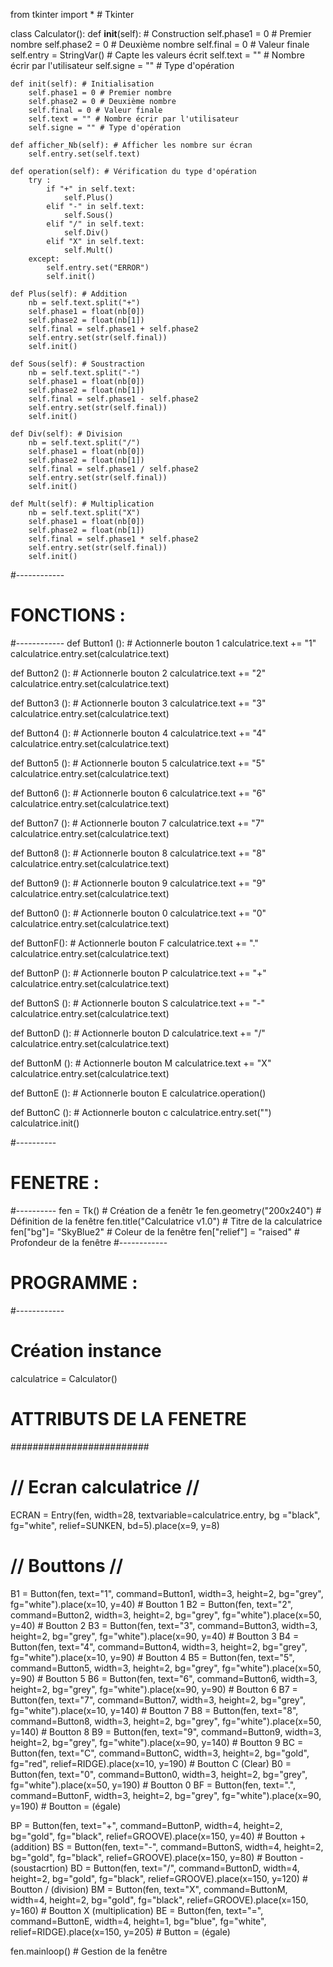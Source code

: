 from tkinter import * # Tkinter


class Calculator():
    def __init__(self): # Construction
        self.phase1 = 0 # Premier nombre
        self.phase2 = 0 # Deuxième nombre
        self.final = 0 # Valeur finale
        self.entry = StringVar() # Capte les valeurs écrit
        self.text = "" # Nombre écrir par l'utilisateur
        self.signe = "" # Type d'opération

        
    def init(self): # Initialisation 
        self.phase1 = 0 # Premier nombre
        self.phase2 = 0 # Deuxième nombre
        self.final = 0 # Valeur finale
        self.text = "" # Nombre écrir par l'utilisateur
        self.signe = "" # Type d'opération
        
    def afficher_Nb(self): # Afficher les nombre sur écran 
        self.entry.set(self.text)

    def operation(self): # Vérification du type d'opération
        try : 
            if "+" in self.text:
                self.Plus()
            elif "-" in self.text:
                self.Sous()
            elif "/" in self.text:
                self.Div()
            elif "X" in self.text:
                self.Mult()
        except:
            self.entry.set("ERROR")
            self.init()

    def Plus(self): # Addition
        nb = self.text.split("+")
        self.phase1 = float(nb[0])
        self.phase2 = float(nb[1])
        self.final = self.phase1 + self.phase2
        self.entry.set(str(self.final))
        self.init()

    def Sous(self): # Soustraction
        nb = self.text.split("-")
        self.phase1 = float(nb[0])
        self.phase2 = float(nb[1])
        self.final = self.phase1 - self.phase2
        self.entry.set(str(self.final))
        self.init()

    def Div(self): # Division
        nb = self.text.split("/")
        self.phase1 = float(nb[0])
        self.phase2 = float(nb[1])
        self.final = self.phase1 / self.phase2
        self.entry.set(str(self.final))
        self.init()

    def Mult(self): # Multiplication
        nb = self.text.split("X")
        self.phase1 = float(nb[0])
        self.phase2 = float(nb[1])
        self.final = self.phase1 * self.phase2
        self.entry.set(str(self.final))
        self.init()
    
#------------
# FONCTIONS :
#------------
def Button1 (): # Actionnerle bouton 1
    calculatrice.text += "1"
    calculatrice.entry.set(calculatrice.text)

def Button2 (): # Actionnerle bouton 2
    calculatrice.text += "2"
    calculatrice.entry.set(calculatrice.text)

def Button3 (): # Actionnerle bouton 3
    calculatrice.text += "3"
    calculatrice.entry.set(calculatrice.text)

def Button4 (): # Actionnerle bouton 4
    calculatrice.text += "4"
    calculatrice.entry.set(calculatrice.text)
    
def Button5 (): # Actionnerle bouton 5
    calculatrice.text += "5"
    calculatrice.entry.set(calculatrice.text)

def Button6 (): # Actionnerle bouton 6
    calculatrice.text += "6"
    calculatrice.entry.set(calculatrice.text)

def Button7 (): # Actionnerle bouton 7
    calculatrice.text += "7"
    calculatrice.entry.set(calculatrice.text)

def Button8 (): # Actionnerle bouton 8
    calculatrice.text += "8"
    calculatrice.entry.set(calculatrice.text)
    
def Button9 (): # Actionnerle bouton 9
    calculatrice.text += "9"
    calculatrice.entry.set(calculatrice.text)

def Button0 (): # Actionnerle bouton 0
    calculatrice.text += "0"
    calculatrice.entry.set(calculatrice.text)

def ButtonF(): # Actionnerle bouton F
    calculatrice.text += "."
    calculatrice.entry.set(calculatrice.text)
    
def ButtonP (): # Actionnerle bouton P
    calculatrice.text += "+"
    calculatrice.entry.set(calculatrice.text)

def ButtonS (): # Actionnerle bouton S
    calculatrice.text += "-"
    calculatrice.entry.set(calculatrice.text)

def ButtonD (): # Actionnerle bouton D
    calculatrice.text += "/"
    calculatrice.entry.set(calculatrice.text)

def ButtonM (): # Actionnerle bouton M
    calculatrice.text += "X"
    calculatrice.entry.set(calculatrice.text)

def ButtonE (): # Actionnerle bouton E
    calculatrice.operation()

def ButtonC (): # Actionnerle bouton c
    calculatrice.entry.set("")
    calculatrice.init()
    
#----------
# FENETRE :
#----------
fen = Tk() # Création de a fenêtr 1e
fen.geometry("200x240") # Définition de la fenêtre
fen.title("Calculatrice v1.0") # Titre de la calculatrice
fen["bg"]= "SkyBlue2" # Coleur de la fenêtre
fen["relief"] = "raised" # Profondeur de la fenêtre
#------------
# PROGRAMME :
#------------
# Création instance
calculatrice = Calculator()

# ATTRIBUTS DE LA FENETRE
#########################
# // Ecran calculatrice //
ECRAN = Entry(fen, width=28, textvariable=calculatrice.entry, bg ="black", fg="white", relief=SUNKEN, bd=5).place(x=9, y=8)

# // Bouttons //
B1 = Button(fen, text="1", command=Button1, width=3, height=2, bg="grey", fg="white").place(x=10, y=40) # Boutton 1
B2 = Button(fen, text="2", command=Button2, width=3, height=2, bg="grey", fg="white").place(x=50, y=40) # Boutton 2
B3 = Button(fen, text="3", command=Button3, width=3, height=2, bg="grey", fg="white").place(x=90, y=40) # Boutton 3
B4 = Button(fen, text="4", command=Button4, width=3, height=2, bg="grey", fg="white").place(x=10, y=90) # Boutton 4
B5 = Button(fen, text="5", command=Button5, width=3, height=2, bg="grey", fg="white").place(x=50, y=90) # Boutton 5
B6 = Button(fen, text="6", command=Button6, width=3, height=2, bg="grey", fg="white").place(x=90, y=90) # Boutton 6
B7 = Button(fen, text="7", command=Button7, width=3, height=2, bg="grey", fg="white").place(x=10, y=140) # Boutton 7
B8 = Button(fen, text="8", command=Button8, width=3, height=2, bg="grey", fg="white").place(x=50, y=140) # Boutton 8
B9 = Button(fen, text="9", command=Button9, width=3, height=2, bg="grey", fg="white").place(x=90, y=140) # Boutton 9
BC = Button(fen, text="C", command=ButtonC, width=3, height=2, bg="gold", fg="red", relief=RIDGE).place(x=10, y=190) # Boutton C (Clear)
B0 = Button(fen, text="0", command=Button0, width=3, height=2, bg="grey", fg="white").place(x=50, y=190) # Boutton 0
BF = Button(fen, text=".", command=ButtonF, width=3, height=2, bg="grey", fg="white").place(x=90, y=190) # Boutton = (égale)

BP = Button(fen, text="+", command=ButtonP, width=4, height=2, bg="gold", fg="black", relief=GROOVE).place(x=150, y=40) # Boutton + (addition)
BS = Button(fen, text="-", command=ButtonS, width=4, height=2, bg="gold", fg="black", relief=GROOVE).place(x=150, y=80) # Boutton - (soustacrtion)
BD = Button(fen, text="/", command=ButtonD, width=4, height=2, bg="gold", fg="black", relief=GROOVE).place(x=150, y=120) # Boutton / (division)
BM = Button(fen, text="X", command=ButtonM, width=4, height=2, bg="gold", fg="black", relief=GROOVE).place(x=150, y=160) # Boutton X (multiplication)
BE = Button(fen, text="=", command=ButtonE, width=4, height=1, bg="blue", fg="white", relief=RIDGE).place(x=150, y=205) # Button = (égale)

fen.mainloop() # Gestion de la fenêtre
